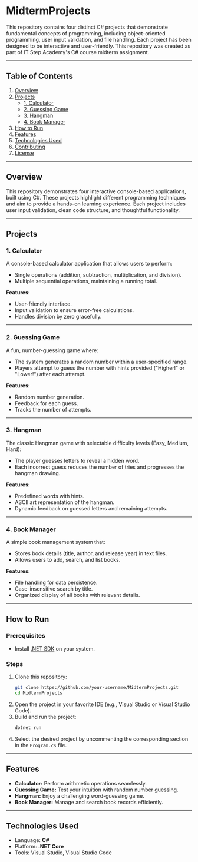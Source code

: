 # MidtermProjects

This repository contains four distinct C# projects that demonstrate fundamental concepts of programming, including object-oriented programming, user input validation, and file handling. Each project has been designed to be interactive and user-friendly. This repository was created as part of IT Step Academy's C# course midterm assignment.

---

## Table of Contents

1. [Overview](#overview)
2. [Projects](#projects)
   - [1. Calculator](#1-calculator)
   - [2. Guessing Game](#2-guessing-game)
   - [3. Hangman](#3-hangman)
   - [4. Book Manager](#4-book-manager)
3. [How to Run](#how-to-run)
4. [Features](#features)
5. [Technologies Used](#technologies-used)
6. [Contributing](#contributing)
7. [License](#license)

---

## Overview

This repository demonstrates four interactive console-based applications, built using C#. These projects highlight different programming techniques and aim to provide a hands-on learning experience. Each project includes user input validation, clean code structure, and thoughtful functionality.

---

## Projects

### 1. Calculator

A console-based calculator application that allows users to perform:
- Single operations (addition, subtraction, multiplication, and division).
- Multiple sequential operations, maintaining a running total.

**Features:**
- User-friendly interface.
- Input validation to ensure error-free calculations.
- Handles division by zero gracefully.

---

### 2. Guessing Game

A fun, number-guessing game where:
- The system generates a random number within a user-specified range.
- Players attempt to guess the number with hints provided ("Higher!" or "Lower!") after each attempt.

**Features:**
- Random number generation.
- Feedback for each guess.
- Tracks the number of attempts.

---

### 3. Hangman

The classic Hangman game with selectable difficulty levels (Easy, Medium, Hard):
- The player guesses letters to reveal a hidden word.
- Each incorrect guess reduces the number of tries and progresses the hangman drawing.

**Features:**
- Predefined words with hints.
- ASCII art representation of the hangman.
- Dynamic feedback on guessed letters and remaining attempts.

---

### 4. Book Manager

A simple book management system that:
- Stores book details (title, author, and release year) in text files.
- Allows users to add, search, and list books.

**Features:**
- File handling for data persistence.
- Case-insensitive search by title.
- Organized display of all books with relevant details.

---

## How to Run

### Prerequisites
- Install [.NET SDK](https://dotnet.microsoft.com/download) on your system.

### Steps
1. Clone this repository:
   ```bash
   git clone https://github.com/your-username/MidtermProjects.git
   cd MidtermProjects
   ```
2. Open the project in your favorite IDE (e.g., Visual Studio or Visual Studio Code).
3. Build and run the project:
   ```bash
   dotnet run
   ```
4. Select the desired project by uncommenting the corresponding section in the `Program.cs` file.

---

## Features

- **Calculator:** Perform arithmetic operations seamlessly.
- **Guessing Game:** Test your intuition with random number guessing.
- **Hangman:** Enjoy a challenging word-guessing game.
- **Book Manager:** Manage and search book records efficiently.

---

## Technologies Used

- Language: **C#**
- Platform: **.NET Core**
- Tools: Visual Studio, Visual Studio Code
